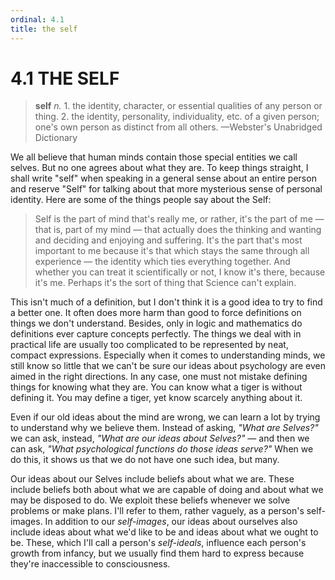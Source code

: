 ```yaml
---
ordinal: 4.1
title: the self
---
```


# 4.1 THE SELF

> <b>self</b> <i>n.</i> 1. the identity, character, or essential qualities of any person or thing. 2. the identity, personality, individuality, etc. of a given person; one's own person as distinct from all others. &mdash;Webster's Unabridged Dictionary

We all believe that human minds contain those special entities we call selves. But no one agrees about what they are. To keep things straight, I shall write "self" when speaking in a general sense about an entire person and reserve "Self" for talking about that more mysterious sense of personal identity. Here are some of the things people say about the Self:

> Self is the part of mind that's really me, or rather, it's the part of me &mdash; that is, part of my mind &mdash; that actually does the thinking and wanting and deciding and enjoying and suffering. It's the part that's most important to me because it's that which stays the same through all experience &mdash; the identity which ties everything together. And whether you can treat it scientifically or not, I know it's there, because it's me. Perhaps it's the sort of thing that Science can't explain.

This isn't much of a definition, but I don't think it is a good idea to try to find a better one. It often does more harm than good to force definitions on things we don't understand. Besides, only in logic and mathematics do definitions ever capture concepts perfectly. The things we deal with in practical life are usually too complicated to be represented by neat, compact expressions. Especially when it comes to understanding minds, we still know so little that we can't be sure our ideas about psychology are even aimed in the right directions. In any case, one must not mistake defining things for knowing what they are. You can know what a tiger is without defining it. You may define a tiger, yet know scarcely anything about it.

Even if our old ideas about the mind are wrong, we can learn a lot by trying to understand why we believe them. Instead of asking, _"What are Selves?"_ we can ask, instead, _"What are our ideas about Selves?"_ &mdash; and then we can ask, _"What psychological functions do those ideas serve?"_ When we do this, it shows us that we do not have one such idea, but many.

Our ideas about our Selves include beliefs about what we are. These include beliefs both about what we are capable of doing and about what we may be disposed to do. We exploit these beliefs whenever we solve problems or make plans. I'll refer to them, rather vaguely, as a person's self-images. In addition to our _self-images_, our ideas about ourselves also include ideas about what we'd like to be and ideas about what we ought to be. These, which I'll call a person's _self-ideals_, influence each person's growth from infancy, but we usually find them hard to express because they're inaccessible to consciousness.

